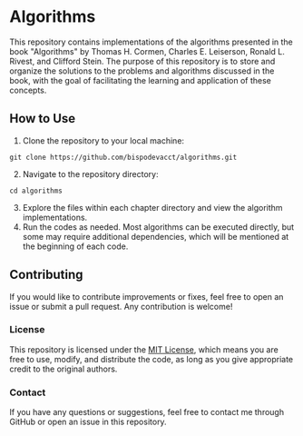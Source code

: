 # Algorithms

This repository contains implementations of the algorithms presented in the book "Algorithms" by Thomas H. Cormen, Charles E. Leiserson, Ronald L. Rivest, and Clifford Stein. The purpose of this repository is to store and organize the solutions to the problems and algorithms discussed in the book, with the goal of facilitating the learning and application of these concepts.

## How to Use

1. Clone the repository to your local machine:

`git clone https://github.com/bispodevacct/algorithms.git`

2. Navigate to the repository directory:

`cd algorithms`

3. Explore the files within each chapter directory and view the algorithm implementations.
4. Run the codes as needed. Most algorithms can be executed directly, but some may require additional dependencies, which will be mentioned at the beginning of each code.

## Contributing

If you would like to contribute improvements or fixes, feel free to open an issue or submit a pull request. Any contribution is welcome!

### License

This repository is licensed under the [MIT License](https://opensource.org/license/mit), which means you are free to use, modify, and distribute the code, as long as you give appropriate credit to the original authors.

### Contact

If you have any questions or suggestions, feel free to contact me through GitHub or open an issue in this repository.